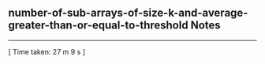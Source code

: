 <h2>number-of-sub-arrays-of-size-k-and-average-greater-than-or-equal-to-threshold Notes</h2><hr>[ Time taken: 27 m 9 s ]